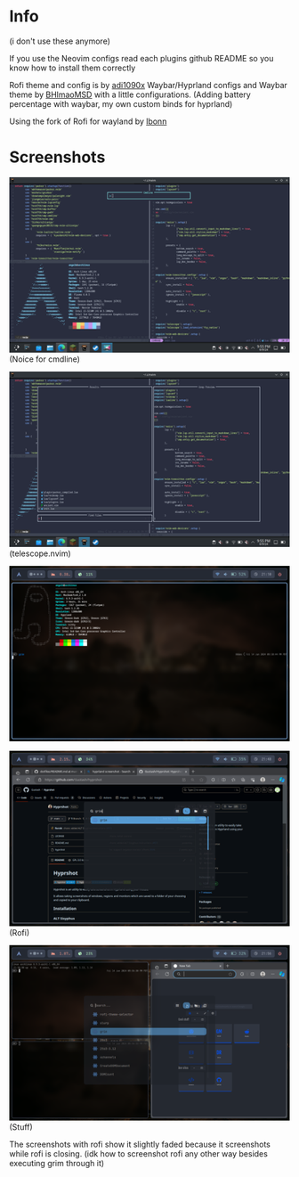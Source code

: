 # Info
(i don't use these anymore)

If you use the Neovim configs read each plugins github README so you know how to install them correctly

Rofi theme and config is by [adi1090x](https://github.com/adi1090x/rofi)
Waybar/Hyprland configs and Waybar theme by [BHlmaoMSD](https://github.com/BHlmaoMSD/dotfiles) with a little configurations. (Adding battery percentage with waybar, my own custom binds for hyprland)

Using the fork of Rofi for wayland by [lbonn](https://github.com/lbonn/rofi)

# Screenshots

![alt text](https://github.com/smelvinmelvin/dotfiles/blob/main/screenshots/nerd.png)
(Noice for cmdline)

![alt text](https://github.com/smelvinmelvin/dotfiles/blob/main/screenshots/nerd2.png)
(telescope.nvim)

![alt text](https://github.com/smelvinmelvin/dotfiles/blob/main/screenshots/neofetchpng.png)

![alt text](https://github.com/smelvinmelvin/dotfiles/blob/main/screenshots/rofiscreenshot.png)
(Rofi)

![alt text](https://github.com/smelvinmelvin/dotfiles/blob/main/screenshots/cluttered.png)
(Stuff)

The screenshots with rofi show it slightly faded because it screenshots while rofi is closing. (idk how to screenshot rofi any other way besides executing grim through it)
